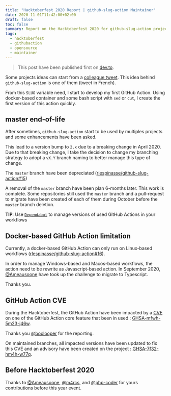 ```yaml
---
title: "Hacktoberfest 2020 Report | github-slug-action Maintainer"
date: 2020-11-01T11:42:00+02:00
draft: false
toc: false
summary: Report on the Hacktoberfest 2020 for github-slug-action project.
tags: 
  - hacktoberfest
  - githubaction
  - opensource
  - maintainer
---
```


> This post have been published first on [dev.to](https://dev.to/rlespinasse/hacktoberfest-2020-maintainer-of-github-slug-action-49bi).

Some projects ideas can start from a [colleague tweet](https://twitter.com/ameausoone/status/1191827751751299074).
This idea behind `github-slug-action` is one of them (tweet in French).

From this `SLUG` variable need, I start to develop my first GitHub Action. Using docker-based container and some bash script with `sed` or `cut`, I create the first version of this action quickly.

## master end-of-life

After sometimes, `github-slug-action` start to be used by multiples projects and some enhancements have been asked.

This lead to a version bump to `2.x` due to a breaking change in April 2020.
Due to that breaking change, I take the decision to change my branching strategy to adopt a `vX.Y` branch naming to better manage this type of change.

The `master` branch have been depreciated ([rlespinasse/github-slug-action#15](https://github.com/rlespinasse/github-slug-action/issues/15))

A removal of the `master` branch have been plan 6-months later. 
This work is complete.
Some repositories still used the `master` branch and a pull-request to migrate have been created of each of them during October before the `master` branch deletion.

**TIP**: Use [`Dependabot`](https://dependabot.com/github-actions/) to manage versions of used GitHub Actions in your workflows

## Docker-based GitHub Action limitation

Currently, a docker-based GitHub Action can only run on Linux-based workflows ([rlespinasse/github-slug-action#16](https://github.com/rlespinasse/github-slug-action/issues/16)).

In order to manage Windows-based and Macos-based workflows, the action need to be rewrite as Javascript-based action.
In September 2020, [@Ameausoone](https://github.com/Ameausoone) have took up the challenge to migrate to Typescript.

Thanks you.

## GitHub Action CVE

During the Hacktoberfest, the GitHub Action have been impacted by a [CVE](https://en.wikipedia.org/wiki/Common_Vulnerabilities_and_Exposures) on one of the GitHub Action core feature that been in used : [GHSA-mfwh-5m23-j46w](https://github.com/actions/toolkit/security/advisories/GHSA-mfwh-5m23-j46w).

Thanks you [@boolooper](https://github.com/boolooper) for the reporting.

On maintained branches, all impacted versions have been updated to fix this CVE and an advisory have been created on the project : [GHSA-7f32-hm4h-w77q](https://github.com/rlespinasse/github-slug-action/security/advisories/GHSA-7f32-hm4h-w77q).

## Before Hacktoberfest 2020

Thanks to [@Ameausoone](https://github.com/Ameausoone), [@m4rcs](https://github.com/m4rcs), and [@php-coder](https://github.com/php-coder) for yours contributions before this year event.
